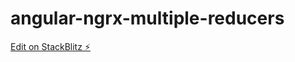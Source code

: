 # angular-ngrx-multiple-reducers

[Edit on StackBlitz ⚡️](https://stackblitz.com/edit/angular-ngrx-multiple-reducers)